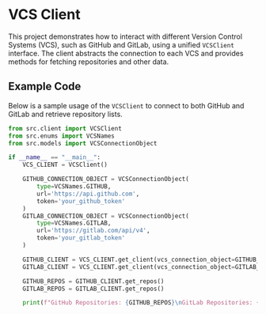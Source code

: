 # VCS Client

This project demonstrates how to interact with different Version Control Systems (VCS), such as GitHub and GitLab, using a unified `VCSClient` interface. The client abstracts the connection to each VCS and provides methods for fetching repositories and other data.

## Example Code

Below is a sample usage of the `VCSClient` to connect to both GitHub and GitLab and retrieve repository lists.

```python
from src.client import VCSClient
from src.enums import VCSNames
from src.models import VCSConnectionObject

if __name__ == "__main__":
    VCS_CLIENT = VCSClient()

    GITHUB_CONNECTION_OBJECT = VCSConnectionObject(
        type=VCSNames.GITHUB,
        url='https://api.github.com',
        token='your_github_token'
    )
    GITLAB_CONNECTION_OBJECT = VCSConnectionObject(
        type=VCSNames.GITLAB,
        url='https://gitlab.com/api/v4',
        token='your_gitlab_token'
    )

    GITHUB_CLIENT = VCS_CLIENT.get_client(vcs_connection_object=GITHUB_CONNECTION_OBJECT)
    GITLAB_CLIENT = VCS_CLIENT.get_client(vcs_connection_object=GITLAB_CONNECTION_OBJECT)

    GITHUB_REPOS = GITHUB_CLIENT.get_repos()
    GITLAB_REPOS = GITLAB_CLIENT.get_repos()

    print(f"GitHub Repositories: {GITHUB_REPOS}\nGitLab Repositories: {GITLAB_REPOS}")
```